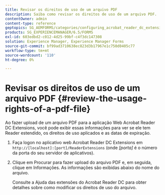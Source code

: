 ```yaml
---
title: Revisar os direitos de uso de um arquivo PDF
description: Saiba como revisar os direitos de uso de um arquivo PDF.
contentOwner: admin
content-type: reference
geptopics: SG_AEMFORMS/categories/configuring_acrobat_reader_dc_extensions
products: SG_EXPERIENCEMANAGER/6.5/FORMS
exl-id: 603edbd2-c012-4d25-99bf-c4f3dc147308
solution: Experience Manager, Experience Manager Forms
source-git-commit: bf99ad3710638ec823d3b17967e1c750d0405c77
workflow-type: tm+mt
source-wordcount: '110'
ht-degree: 0%

---
```


# Revisar os direitos de uso de um arquivo PDF {#review-the-usage-rights-of-a-pdf-file}

Ao fazer upload de um arquivo PDF para a aplicação Web Acrobat Reader DC Extensions, você pode exibir essas informações para ver se ele tem Reader estendido, os direitos de uso aplicados e as datas de expiração.

1. Faça logon no aplicativo web Acrobat Reader DC Extensions em `http://[localhost]:[port]/ReaderExtensions` (onde *[porta]* é o número da porta do seu servidor de aplicativos).
1. Clique em Procurar para fazer upload do arquivo PDF e, em seguida, clique em Informações. As informações são exibidas abaixo do nome do arquivo.

   Consulte a Ajuda das extensões do Acrobat Reader DC para obter detalhes sobre como modificar os direitos de uso do arquivo.
